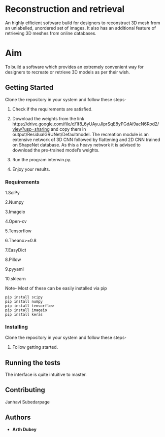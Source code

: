 # Reconstruction and retrieval
An highly efficient software build for designers to reconstruct 3D mesh from an unlabelled, unordered set of images. It also has an additional feature of retrieving 3D meshes from online databases.

# Aim

To build a software which provides an extremely convenient way for designers to recreate or retrieve 3D models as per their wish.

## Getting Started

Clone the repository in your system and follow these steps-
1. Check if the requirements are satisfied.

2. Download the weights from the link https://drive.google.com/file/d/1f8_6yUAyuJlprSqE8yPGdAi9acN6Rod2/view?usp=sharing and copy them in output/ResidualGRUNet/Defaultmodel. The recreation module is an extensive network of 3D CNN followed by flattening and 2D CNN trained on ShapeNet database. As this a heavy network it is advised to download the pre-trained model’s weights.

3. Run the program interwin.py.

4. Enjoy your results.


### Requirements

1.SciPy 

2.Numpy 

3.Imageio 

4.Open-cv

5.Tensorflow

6.Theano>=0.8

7.EasyDict

8.Pillow

9.pyyaml

10.sklearn


Note- Most of these can be easily installed via pip

```
pip install scipy
pip install numpy
pip install tensorflow
pip install imageio
pip install keras
```

### Installing

Clone the repository in your system and follow these steps-
1. Follow getting started.

## Running the tests

The interface is quite intuitive to master.

## Contributing

Janhavi Subedarpage
## Authors

* **Arth Dubey** 
